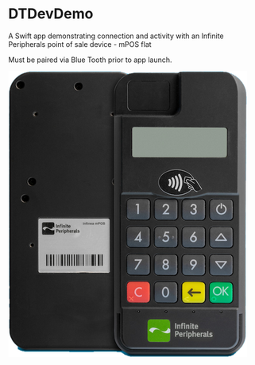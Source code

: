 # DTDevDemo
A Swift app demonstrating connection and activity with an Infinite Peripherals point of sale device - mPOS flat

Must be paired via Blue Tooth prior to app launch.


![](https://github.com/cjazz/DTDevDemo/blob/master/infinea-mpos-flat.png)

[](https://ipcmobile.com/devices/infinea-mpos-flat)
